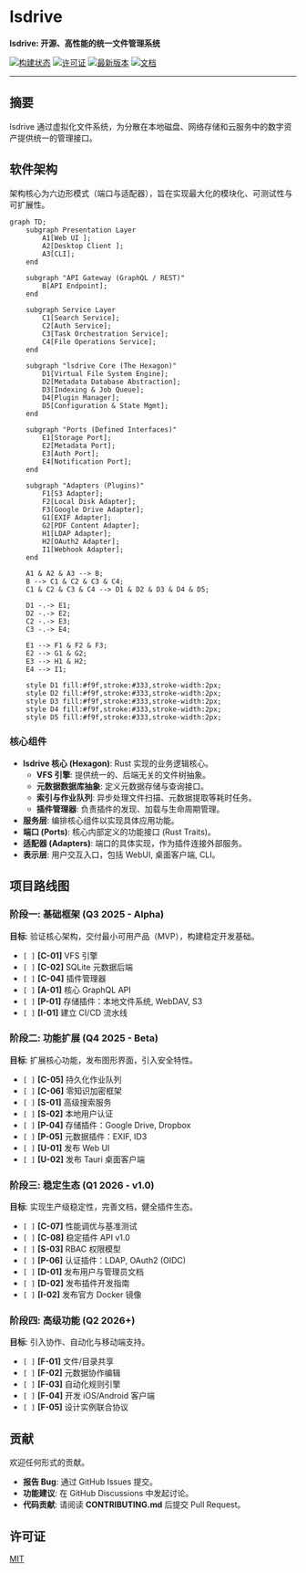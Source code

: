 # lsdrive

**lsdrive: 开源、高性能的统一文件管理系统**

[![构建状态](https://img.shields.io/github/actions/workflow/status/your-repo/lsdrive/ci.yml?branch=main)](https://github.com/your-repo/lsdrive/actions)
[![许可证](https://img.shields.io/github/license/your-repo/lsdrive)](https://github.com/your-repo/lsdrive/blob/main/LICENSE)
[![最新版本](https://img.shields.io/github/v/release/your-repo/lsdrive)](https://github.com/your-repo/lsdrive/releases)
[![文档](https://img.shields.io/badge/docs-published-blue)](https://your-docs-url.com)

---

## 摘要

lsdrive 通过虚拟化文件系统，为分散在本地磁盘、网络存储和云服务中的数字资产提供统一的管理接口。

## 软件架构

架构核心为六边形模式（端口与适配器），旨在实现最大化的模块化、可测试性与可扩展性。

```mermaid
graph TD;
    subgraph Presentation Layer
        A1[Web UI ];
        A2[Desktop Client ];
        A3[CLI];
    end

    subgraph "API Gateway (GraphQL / REST)"
        B[API Endpoint];
    end

    subgraph Service Layer
        C1[Search Service];
        C2[Auth Service];
        C3[Task Orchestration Service];
        C4[File Operations Service];
    end

    subgraph "lsdrive Core (The Hexagon)"
        D1[Virtual File System Engine];
        D2[Metadata Database Abstraction];
        D3[Indexing & Job Queue];
        D4[Plugin Manager];
        D5[Configuration & State Mgmt];
    end

    subgraph "Ports (Defined Interfaces)"
        E1[Storage Port];
        E2[Metadata Port];
        E3[Auth Port];
        E4[Notification Port];
    end

    subgraph "Adapters (Plugins)"
        F1[S3 Adapter];
        F2[Local Disk Adapter];
        F3[Google Drive Adapter];
        G1[EXIF Adapter];
        G2[PDF Content Adapter];
        H1[LDAP Adapter];
        H2[OAuth2 Adapter];
        I1[Webhook Adapter];
    end

    A1 & A2 & A3 --> B;
    B --> C1 & C2 & C3 & C4;
    C1 & C2 & C3 & C4 --> D1 & D2 & D3 & D4 & D5;
    
    D1 -.-> E1;
    D2 -.-> E2;
    C2 -.-> E3;
    C3 -.-> E4;

    E1 --> F1 & F2 & F3;
    E2 --> G1 & G2;
    E3 --> H1 & H2;
    E4 --> I1;

    style D1 fill:#f9f,stroke:#333,stroke-width:2px;
    style D2 fill:#f9f,stroke:#333,stroke-width:2px;
    style D3 fill:#f9f,stroke:#333,stroke-width:2px;
    style D4 fill:#f9f,stroke:#333,stroke-width:2px;
    style D5 fill:#f9f,stroke:#333,stroke-width:2px;
```

### 核心组件

*   **lsdrive 核心 (Hexagon)**: Rust 实现的业务逻辑核心。
    *   **VFS 引擎**: 提供统一的、后端无关的文件树抽象。
    *   **元数据数据库抽象**: 定义元数据存储与查询接口。
    *   **索引与作业队列**: 异步处理文件扫描、元数据提取等耗时任务。
    *   **插件管理器**: 负责插件的发现、加载与生命周期管理。
*   **服务层**: 编排核心组件以实现具体应用功能。
*   **端口 (Ports)**: 核心内部定义的功能接口 (Rust Traits)。
*   **适配器 (Adapters)**: 端口的具体实现，作为插件连接外部服务。
*   **表示层**: 用户交互入口，包括 WebUI, 桌面客户端, CLI。

## 项目路线图

### 阶段一: 基础框架 (Q3 2025 - Alpha)
**目标**: 验证核心架构，交付最小可用产品（MVP），构建稳定开发基础。
*   `[ ]` **[C-01]** VFS 引擎
*   `[ ]` **[C-02]** SQLite 元数据后端
*   `[ ]` **[C-04]** 插件管理器
*   `[ ]` **[A-01]** 核心 GraphQL API
*   `[ ]` **[P-01]** 存储插件：本地文件系统, WebDAV, S3
*   `[ ]` **[I-01]** 建立 CI/CD 流水线

### 阶段二: 功能扩展 (Q4 2025 - Beta)
**目标**: 扩展核心功能，发布图形界面，引入安全特性。
*   `[ ]` **[C-05]** 持久化作业队列
*   `[ ]` **[C-06]** 零知识加密框架
*   `[ ]` **[S-01]** 高级搜索服务
*   `[ ]` **[S-02]** 本地用户认证
*   `[ ]` **[P-04]** 存储插件：Google Drive, Dropbox
*   `[ ]` **[P-05]** 元数据插件：EXIF, ID3
*   `[ ]` **[U-01]** 发布 Web UI
*   `[ ]` **[U-02]** 发布 Tauri 桌面客户端

### 阶段三: 稳定生态 (Q1 2026 - v1.0)
**目标**: 实现生产级稳定性，完善文档，健全插件生态。
*   `[ ]` **[C-07]** 性能调优与基准测试
*   `[ ]` **[C-08]** 稳定插件 API v1.0
*   `[ ]` **[S-03]** RBAC 权限模型
*   `[ ]` **[P-06]** 认证插件：LDAP, OAuth2 (OIDC)
*   `[ ]` **[D-01]** 发布用户与管理员文档
*   `[ ]` **[D-02]** 发布插件开发指南
*   `[ ]` **[I-02]** 发布官方 Docker 镜像

### 阶段四: 高级功能 (Q2 2026+)
**目标**: 引入协作、自动化与移动端支持。
*   `[ ]` **[F-01]** 文件/目录共享
*   `[ ]` **[F-02]** 元数据协作编辑
*   `[ ]` **[F-03]** 自动化规则引擎
*   `[ ]` **[F-04]** 开发 iOS/Android 客户端
*   `[ ]` **[F-05]** 设计实例联合协议

## 贡献

欢迎任何形式的贡献。
*   **报告 Bug**: 通过 GitHub Issues 提交。
*   **功能建议**: 在 GitHub Discussions 中发起讨论。
*   **代码贡献**: 请阅读 **CONTRIBUTING.md** 后提交 Pull Request。

## 许可证

[MIT](./LICENSE)
